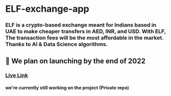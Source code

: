 # ELF-exchange-app

### ELF is a crypto-based exchange meant for Indians based in UAE to make cheaper transfers in AED, INR, and USD. With ELF, The transaction fees will be the most affordable in the market. Thanks to AI & Data Science algorithms.

## 🚀 We plan on launching by the end of 2022

### [Live Link](https://dashboard.elf.exchange)

#### we're currently still working on the project (Private repo)

